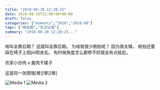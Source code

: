 ```yaml
---
title: "2018-08-28 12:20:25"
date: 2018-08-28T12:00:00+08:00
draft: false
categories: ["moments","2018","2018-08"]
tags: ["朋友圈","生活记录"]
summary: "2018-08-28 12:20:25..."
---
```


啥叫全靠后期？
这就叫全靠后期。
为啥我很少俯拍呢？
因为我太矮。
俯拍还要踩在椅子上把jió照进去。
有时候角度怎么都修不好就会有点尴尬。

农家小炒肉 x 酱肉干碟子

这是同一张图哦[晕][晕][晕]

![Media 1](/Moments/photos/2018-08-28/201808281220250.jpg)
![Media 2](/Moments/photos/2018-08-28/201808281220251.jpg)

